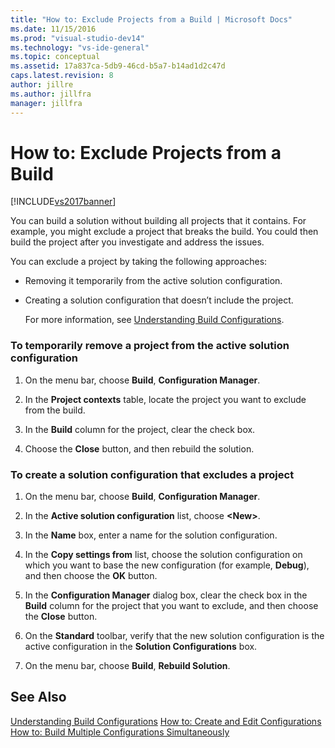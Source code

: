```yaml
---
title: "How to: Exclude Projects from a Build | Microsoft Docs"
ms.date: 11/15/2016
ms.prod: "visual-studio-dev14"
ms.technology: "vs-ide-general"
ms.topic: conceptual
ms.assetid: 17a837ca-5db9-46cd-b5a7-b14ad1d2c47d
caps.latest.revision: 8
author: jillre
ms.author: jillfra
manager: jillfra
---
```

# How to: Exclude Projects from a Build
[!INCLUDE[vs2017banner](../includes/vs2017banner.md)]

You can build a solution without building all projects that it contains. For example, you might exclude a project that breaks the build. You could then build the project after you investigate and address the issues.

 You can exclude a project by taking the following approaches:

- Removing it temporarily from the active solution configuration.

- Creating a solution configuration that doesn’t  include the project.

  For more information, see [Understanding Build Configurations](../ide/understanding-build-configurations.md).

### To temporarily remove a project from the active solution configuration

1. On the menu bar, choose **Build**, **Configuration Manager**.

2. In the **Project contexts** table, locate the project you want to exclude from the build.

3. In the **Build** column for the project, clear the check box.

4. Choose the **Close** button, and then rebuild the solution.

### To create a solution configuration that excludes a project

1. On the menu bar, choose **Build**, **Configuration Manager**.

2. In the **Active solution configuration** list, choose **\<New>**.

3. In the **Name** box, enter a name for the solution configuration.

4. In the **Copy settings from** list, choose the solution configuration on which you want to base the new configuration (for example, **Debug**), and then choose the **OK** button.

5. In the **Configuration Manager** dialog box, clear the check box in the **Build** column for the project that you want to exclude, and then choose the **Close** button.

6. On the **Standard** toolbar, verify that the new solution configuration is the active configuration in the **Solution Configurations** box.

7. On the menu bar, choose **Build**, **Rebuild Solution**.

## See Also
 [Understanding Build Configurations](../ide/understanding-build-configurations.md)
 [How to: Create and Edit Configurations](../ide/how-to-create-and-edit-configurations.md)
 [How to: Build Multiple Configurations Simultaneously](../ide/how-to-build-multiple-configurations-simultaneously.md)
